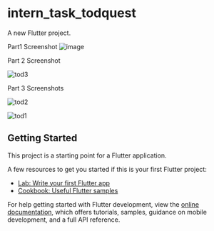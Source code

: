 # intern_task_todquest

A new Flutter project.

Part1 Screenshot
![image](https://user-images.githubusercontent.com/92529138/223323619-2b9443e8-a88b-4194-9cf9-43856cc57191.png)


Part 2 Screenshot

![tod3](https://user-images.githubusercontent.com/92529138/223323680-c9630cf7-707b-4b59-b38c-0e5c783e175d.jpg)


Part 3 Screenshots

![tod2](https://user-images.githubusercontent.com/92529138/223323727-d7201b11-04de-4e6a-8f91-e03de4eee128.jpg)

![tod1](https://user-images.githubusercontent.com/92529138/223323715-82f89a93-0577-437b-a13c-2653bf035c5d.jpg)




## Getting Started

This project is a starting point for a Flutter application.

A few resources to get you started if this is your first Flutter project:

- [Lab: Write your first Flutter app](https://docs.flutter.dev/get-started/codelab)
- [Cookbook: Useful Flutter samples](https://docs.flutter.dev/cookbook)

For help getting started with Flutter development, view the
[online documentation](https://docs.flutter.dev/), which offers tutorials,
samples, guidance on mobile development, and a full API reference.
